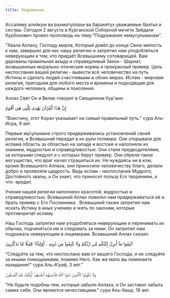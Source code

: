 ```yaml
---
title: Подражание.
---
```


Ассаляму алейкум ва рахматуллахи ва баракятух уважаемые братья и сестры.
Сегодня 2 августа в Курганской Соборной мечети Зиёдали Курбонович провел проповедь на тему:"Подражание немусульманам".

"Хвала Аллаху, Господу миров, Который довёл до конца Свою милость к нам, завершил для нас нашу религию и запретил нам 
уподобляться неверующим и тем, кто придаёт Всевышнему сотоварищей.
Вам дарованы правильная акыда и справедливый Закон - Шариат, возвышенные морально-этические нормы и прекрасный пример. 
Цель ниспослания вашей религии - вывести всё человечество на путь Истины и сделать людей счастливыми в обоих мирах. 
Ислам - мировая религия, пригодная для любого места и времени и подходящая для каждого человека, общины и поколения.

Аллах Свят Он и Велик говорит в Священном Кур'ане:

إِنَّ هَٰذَا ٱلْقُرْآنَ يَهْدِى لِلَّتِى هِىَ أَقْوَمُ

"Воистину, этот Коран указывает на самый правильный путь." сура Аль-Исра, 9 аят.

Первые мусульмане строго придерживались установлений своей религии, и Всевышний передал в их руки полмира. Они открывали для 
ислама область за областью на западе и востоке и наполняли их знанием, мудростью и справедливостью. Они стали предводителями, 
за которыми следуют и с которых берут пример. Они обрели такое могущество, что враг начал страшиться их. Не нуждаясь ни в 
ком, кроме Всевышнего Аллаха, они приносили человечеству благо, делали добро и проявляли щедрость. Ведь ислам - ниспослание 
Мудрого, Достойного хвалы, а Он знает, что приносит пользу Его творениям, а что -вредит.

Учение нашей религии наполнено красотой, мудростью и справедливостью. Всевышний Аллах повелел нам придерживаться её и 
брать пример с Его Посланника . Всевышний также запретил нам искать Истину в иных учениях и жить по законам, которые 
противоречат исламу.

Наш Господь запретил нам уподобляться неверующим и перенимать их обычаи, подчиняться им и следовать за ними. Он запретил 
нам подражать неверующим и лицемерам. Всевышний Аллах сказал:

ٱتَّبِعُوا مَآ أُنزِلَ إِلَيْكُم مِّن رَّبِّكُمْ وَلَا تَتَّبِعُوا مِن دُونِهِ ۦٓ أَوْلِيَآءَ ۗ قَلِيلًا مَّا تَذَكَّرُونَ

"Следуйте за тем, что ниспослано вам от вашего Господа, и не следуйте за иными помощниками, помимо Него. Как же мало вы 
поминаете назидание!" сура Аль-А'раф, 3 аят."

وَلَا تَكُونُوا كَٱلَّذِينَ نَسُوا ٱللَّهَ فَأَنسَىٰهُمْ أَنفُسَهُمْ ۚ أُوْلَٰٓئِكَ هُمُ ٱلْفَٰسِقُونَ

"Не будьте подобны тем, которые забыли Аллаха, и Он заставил забыть самих себя. Они являются нечестивцами." сура Аль-Хашр, 
19 аят.
